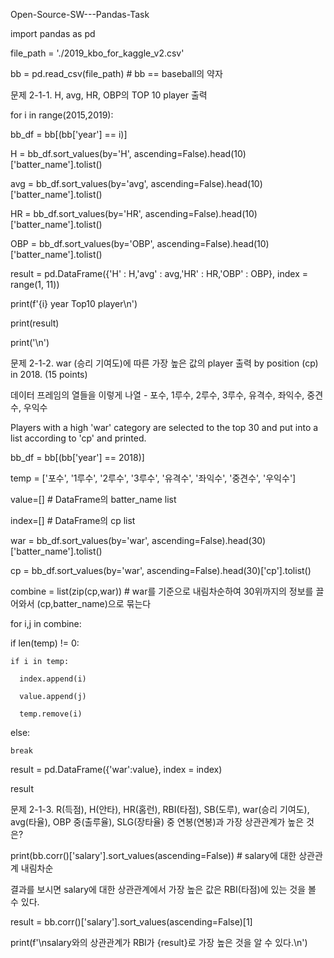 Open-Source-SW---Pandas-Task

import pandas as pd

file_path = './2019_kbo_for_kaggle_v2.csv'

bb = pd.read_csv(file_path) # bb == baseball의 약자

문제 2-1-1. H, avg, HR, OBP의 TOP 10 player 출력

for i in range(2015,2019):
  
  bb_df = bb[(bb['year'] == i)]
  
  H = bb_df.sort_values(by='H', ascending=False).head(10)['batter_name'].tolist()
  
  avg = bb_df.sort_values(by='avg', ascending=False).head(10)['batter_name'].tolist()
  
  HR = bb_df.sort_values(by='HR', ascending=False).head(10)['batter_name'].tolist()
  
  OBP = bb_df.sort_values(by='OBP', ascending=False).head(10)['batter_name'].tolist()
  
  result = pd.DataFrame({'H' : H,'avg' : avg,'HR' : HR,'OBP' : OBP}, index = range(1, 11))
  
  print(f'{i} year Top10 player\n')
  
  print(result)
  
  print('\n')

문제 2-1-2. war (승리 기여도)에 따른 가장 높은 값의 player 출력 by position (cp) in 2018. (15 points)

데이터 프레임의 열들을 이렇게 나열 - 포수, 1루수, 2루수, 3루수, 유격수, 좌익수, 중견수, 우익수

Players with a high 'war' category are selected to the top 30 and put into a list according to 'cp' and printed.

bb_df = bb[(bb['year'] == 2018)]

temp = ['포수', '1루수', '2루수', '3루수', '유격수', '좌익수', '중견수', '우익수']

value=[] # DataFrame의 batter_name list

index=[] # DataFrame의 cp list

war = bb_df.sort_values(by='war', ascending=False).head(30)['batter_name'].tolist()

cp = bb_df.sort_values(by='war', ascending=False).head(30)['cp'].tolist()

combine = list(zip(cp,war)) # war를 기준으로 내림차순하여 30위까지의 정보를 끌어와서 (cp,batter_name)으로 묶는다

for i,j in combine:

  if len(temp) != 0:
  
    if i in temp:
    
      index.append(i)
      
      value.append(j)
    
      temp.remove(i)
  
  else:
    
    break

result = pd.DataFrame({'war':value}, index = index)

result

문제 2-1-3. R(득점), H(안타), HR(홈런), RBI(타점), SB(도루), war(승리 기여도), avg(타율), OBP 중(출루율), SLG(장타율) 중 연봉(연봉)과 가장 상관관계가 높은 것은?

print(bb.corr()['salary'].sort_values(ascending=False)) # salary에 대한 상관관계 내림차순

결과를 보시면 salary에 대한 상관관계에서 가장 높은 값은 RBI(타점)에 있는 것을 볼 수 있다.


result = bb.corr()['salary'].sort_values(ascending=False)[1]

print(f'\nsalary와의 상관관계가 RBI가 {result}로 가장 높은 것을 알 수 있다.\n')

